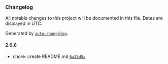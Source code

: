 ### Changelog

All notable changes to this project will be documented in this file. Dates are displayed in UTC.

Generated by [`auto-changelog`](https://github.com/CookPete/auto-changelog).

#### 2.0.6

- chore: create README.md [`6a13d5a`](https://github.com/paalamugan/paalan-tailwind-ui/commit/6a13d5af49639d44c7c9c5f83935d52bad2fb463)

